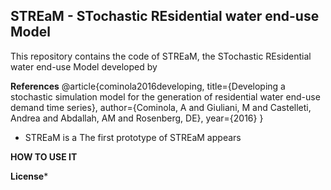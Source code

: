 ## STREaM - STochastic REsidential water end-use Model

This repository contains the code of STREaM, the STochastic REsidential water end-use Model developed by

**References**
@article{cominola2016developing,
  title={Developing a stochastic simulation model for the generation of residential water end-use demand time series},
  author={Cominola, A and Giuliani, M and Castelleti, Andrea and Abdallah, AM and Rosenberg, DE},
  year={2016}
}
- STREaM is a The first prototype of STREaM appears

**HOW TO USE IT**


**License***
